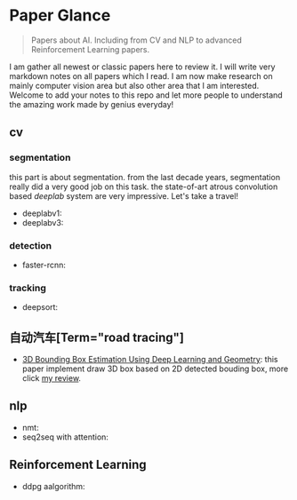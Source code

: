 # Paper Glance

> Papers about AI. Including from CV and NLP to advanced Reinforcement Learning papers.



I am gather all newest or classic papers here to review it. I will write very markdown notes on all papers which I read. I am now make research on mainly computer vision area but also other area that I am interested. Welcome to add your notes to this repo and let more people to understand the amazing work made by genius everyday!



## cv

### segmentation

this part is about segmentation. from the last decade years, segmentation really did a very good job on this task. the state-of-art atrous convolution based *deeplab* system are very impressive. Let's take a travel!

- deeplabv1:
- deeplabv3:



### detection

- faster-rcnn:



### tracking

- deepsort:





## 自动汽车[Term="road tracing"]
* [3D Bounding Box Estimation Using Deep Learning and Geometry](https://arxiv.org/pdf/1612.00496.pdf): this paper implement draw 3D box based on 2D detected bouding box, more click [my review](https://github.com/jinfagang/paper-glance/blob/master/src/3D_Bounding_Box_Estimation_Using_Deep_Learning_and_Geometry.md).





## nlp



- nmt:
- seq2seq with attention:



## Reinforcement Learning

- ddpg aalgorithm:

  ​
